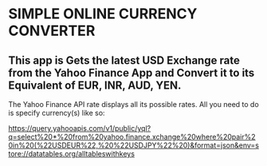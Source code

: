 # SIMPLE ONLINE CURRENCY CONVERTER
		
## This app is Gets the latest USD Exchange rate from the Yahoo Finance App and Convert it to its Equivalent of EUR, INR, AUD, YEN.

The Yahoo Finance API rate displays all its possible rates.
All you need to do is specify currency(s) like so:

https://query.yahooapis.com/v1/public/yql?q=select%20*%20from%20yahoo.finance.xchange%20where%20pair%20in%20(%22USDEUR%22,%20%22USDJPY%22%20)&format=json&env=store://datatables.org/alltableswithkeys